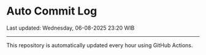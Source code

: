 # Auto Commit Log

Last updated: Wednesday, 06-08-2025 23:20 WIB

---

This repository is automatically updated every hour using GitHub Actions.
